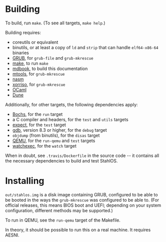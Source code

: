 Building
========

To build, run `make`. (To see all targets, `make help`.)

Building requires:

-	coreutils or equivalent
-	binutils, or at least a copy of `ld` and `strip` that can handle `elf64-x86-64` binaries
-	[GRUB](https://www.gnu.org/software/grub/), for `grub-file` and `grub-mkrescue`
-	[make](https://www.gnu.org/software/make/), to run `make`
-	[mdbook](https://github.com/rust-lang-nursery/mdBook), to build this documentation
-	[mtools](https://www.gnu.org/software/mtools/), for `grub-mkrescue`
-	[nasm](https://nasm.us/)
-	[xorriso](https://www.gnu.org/software/xorriso/), for `grub-mkrescue`
-	[OCaml](https://ocaml.org/)
-	[Dune](https://dune.build/)

Additionally, for other targets, the following dependencies apply:

-	[Bochs](http://bochs.sourceforge.net/), for the `run` target
-	a C compiler and headers, for the `test` and `utils` targets
-	[expect](https://core.tcl-lang.org/expect/index), for the `test` target
-	[gdb](https://www.gnu.org/software/gdb/), version 8.3 or higher, for the `debug` target
-	`objdump` (from binutils), for the `disas` target
-	[QEMU](https://www.qemu.org/), for the `run-qemu` and `test` targets
-	[watchexec](https://github.com/watchexec/watchexec), for the `watch` target

When in doubt, see `.travis/Dockerfile` in the source code -- it contains all the necessary dependencies to build and test StahlOS.

Installing
==========

`out/stahlos.img` is a disk image containing GRUB, configured to be able to be booted in the ways the `grub-mkrescue` was configured to be able to. (For official releases, this means BIOS boot and UEFI; depending on your system configuration, different methods may be supported.)

To run in QEMU, see the `run-qemu` target of the Makefile.

In theory, it should be possible to run this on a real machine. It requires AESNI.
